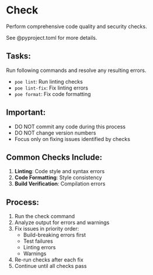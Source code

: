 # Check

Perform comprehensive code quality and security checks.

See @pyproject.toml for more details.

## Tasks:

Run following commands and resolve any resulting errors.

- `poe lint`: Run linting checks
- `poe lint-fix`: Fix linting errors
- `poe format`: Fix code formatting

## Important:

- DO NOT commit any code during this process
- DO NOT change version numbers
- Focus only on fixing issues identified by checks

## Common Checks Include:

1. **Linting**: Code style and syntax errors
2. **Code Formatting**: Style consistency
3. **Build Verification**: Compilation errors

## Process:

1. Run the check command
2. Analyze output for errors and warnings
3. Fix issues in priority order:
   - Build-breaking errors first
   - Test failures
   - Linting errors
   - Warnings
4. Re-run checks after each fix
5. Continue until all checks pass
